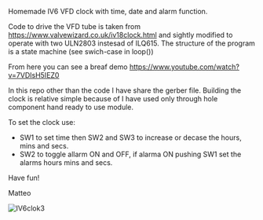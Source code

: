Homemade IV6 VFD clock with time, date and alarm function.

Code to drive the VFD tube is taken from https://www.valvewizard.co.uk/iv18clock.html and sightly  modified to operate with two ULN2803 instesad of ILQ615.
The structure of the program is a state machine (see swich-case in loop())

From here you can see a breaf demo https://www.youtube.com/watch?v=7VDIsH5IEZ0

In this repo other than the code I have share the gerber file. 
Building the clock is relative simple because of I have used only through hole component hand ready to use module.
 
To set the clock use:
  - SW1 to set time then SW2 and SW3 to increase or decase the hours, mins and secs.
  - SW2 to toggle allarm ON and OFF, if alarma ON pushing SW1 set the alarms hours mins and secs.


Have fun!

Matteo


![IV6clok3](https://github.com/matt199394/IV6_VFD_clock/assets/65487240/76b8651c-5711-436d-8f76-f1702b642caf)
